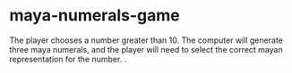 # maya-numerals-game
The player chooses a number greater than 10.  The computer will generate three maya numerals, and the player will need to select the correct mayan representation for the number. . 
